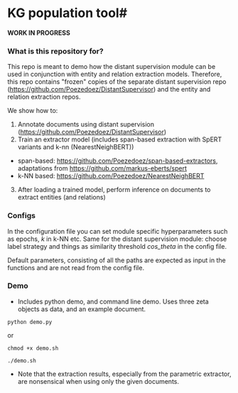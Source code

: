 # KG population tool#

**WORK IN PROGRESS**

### What is this repository for? ###

This repo is meant to demo how the distant supervision module can be used in conjunction with entity and relation extraction models. 
Therefore, this repo contains "frozen" copies of the separate distant supervision repo (https://github.com/Poezedoez/DistantSupervisor) and the entity and relation extraction repos.

We show how to:

1) Annotate documents using distant supervision (https://github.com/Poezedoez/DistantSupervisor)
2) Train an extractor model (includes span-based extraction with SpERT variants and k-nn (NearestNeighBERT))
  * span-based: https://github.com/Poezedoez/span-based-extractors, adaptations from https://github.com/markus-eberts/spert
  * k-NN based: https://github.com/Poezedoez/NearestNeighBERT
3) After loading a trained model, perform inference on documents to extract entities (and relations)

### Configs ###
In the configuration file you can set module specific hyperparameters such as epochs, _k_ in k-NN etc.
Same for the distant supervision module: choose label strategy and things as similarity threshold _cos\_theta_ in the config file.

Default parameters, consisting of all the paths are expected as input in the functions and are not read from the config file.

### Demo ###

* Includes python demo, and command line demo. Uses three zeta objects as data, and an example document.

``` 
python demo.py 
```

or

```
chmod +x demo.sh

./demo.sh
```

* Note that the extraction results, especially from the parametric extractor, are nonsensical when using only the given documents. 
